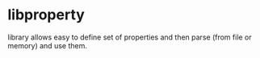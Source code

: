 # libproperty
library allows easy to define set of properties and then parse (from file or memory) and use them.
